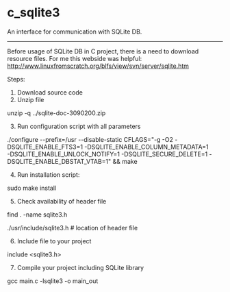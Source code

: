 # c_sqlite3
An interface for communication with SQLite DB.



-------------
Before usage of SQLite DB in C project, there is a need to download resource files.
For me this webside was helpful:
http://www.linuxfromscratch.org/blfs/view/svn/server/sqlite.htm

Steps:

1.  Download source code
2.  Unzip file

  unzip -q ../sqlite-doc-3090200.zip

3.  Run configuration script with all parameters

  ./configure --prefix=/usr --disable-static CFLAGS="-g -O2 -DSQLITE_ENABLE_FTS3=1 -DSQLITE_ENABLE_COLUMN_METADATA=1     \
              -DSQLITE_ENABLE_UNLOCK_NOTIFY=1 -DSQLITE_SECURE_DELETE=1 -DSQLITE_ENABLE_DBSTAT_VTAB=1" && make

4.  Run installation script:

  sudo make install
  
5.  Check availability of header file
  
  find . -name sqlite3.h
  
  ./usr/include/sqlite3.h   # location of header file


6.  Include file to your project
  
  include <sqlite3.h>

7.  Compile your project including SQLite library

  gcc main.c -lsqlite3 -o main_out

